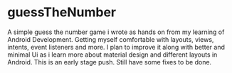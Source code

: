 # guessTheNumber
A simple guess the number game i wrote as hands on from my learning of Android Development. Getting myself comfortable with layouts, views, intents, event listeners and more. 
I plan to improve it along with better and minimal Ui as i learn more about material design and different layouts in Android. 
This is an early stage push. Still have some fixes to be done.
